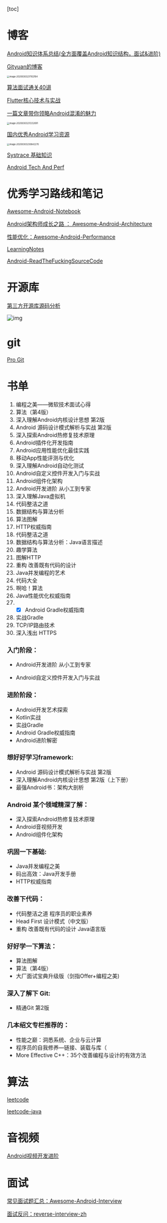 [toc]

# 博客

[Android知识体系总结(全方面覆盖Android知识结构，面试&进阶)](https://blog.csdn.net/ClAndEllen/article/details/79257663)

[Gityuan的博客](http://gityuan.com/archive/)

<img src=".A 资料库.assets/image-20200303231102164.png" alt="image-20200303231102164" style="zoom:40%;" />

[算法面试通关40讲](https://time.geekbang.org/course/intro/130)

[Flutter核心技术与实战](https://time.geekbang.org/column/intro/200)

[一篇文章带你领略Android混淆的魅力](https://juejin.im/post/5d1717996fb9a07eeb13bc95)

<img src=".A 资料库.assets/image-20200303231232691.png" alt="image-20200303231232691" style="zoom:40%;" />

[国内优秀Android学习资源](https://github.com/hehonghui/android-tech-frontier/tree/master/the-bad-guys)

<img src=".A 资料库.assets/image-20200303230842270.png" alt="image-20200303230842270" style="zoom:40%;" />

[Systrace 基础知识](https://www.androidperformance.com/2019/05/28/Android-Systrace-About/)

[Android Tech And Perf](https://www.androidperformance.com/)



# 优秀学习路线和笔记

[Awesome-Android-Notebook](https://github.com/JsonChao/Awesome-Android-Notebook)

[Android架构师成长之路 ： Awesome-Android-Architecture](https://github.com/JsonChao/Awesome-Android-Architecture)

[性能优化：Awesome-Android-Performance](https://github.com/JsonChao/Awesome-Android-Performance)

[LearningNotes](https://github.com/francistao/LearningNotes)

[Android-ReadTheFuckingSourceCode](https://github.com/jeanboydev/Android-ReadTheFuckingSourceCode)

# 开源库

[第三方开源库源码分析](https://github.com/JsonChao/Awesome-Third-Library-Source-Analysis)

![img](assets/Android_hot_third_source_analysis.png)

# git

[Pro Git]([https://git-scm.com/book/zh/v2/%E8%B5%B7%E6%AD%A5-%E5%85%B3%E4%BA%8E%E7%89%88%E6%9C%AC%E6%8E%A7%E5%88%B6](https://git-scm.com/book/zh/v2/起步-关于版本控制))





# 书单

1. 编程之美——微软技术面试心得
2. 算法（第4版）
3. 深入理解Android内核设计思想 第2版
4. Android 源码设计模式解析与实战 第2版
5. 深入探索Android热修复技术原理
6. Android插件化开发指南
7. Android应用性能优化最佳实践
8. 移动App性能评测与优化
9. 深入理解Android自动化测试
10. Android自定义控件开发入门与实战
11. Android组件化架构
12. Android开发进阶 从小工到专家
13. 深入理解Java虚拟机
14. 代码整洁之道
15. 数据结构与算法分析
16. 算法图解
17. HTTP权威指南
18. 代码整洁之道
19. 数据结构与算法分析：Java语言描述
20. 趣学算法
21. 图解HTTP
22. 重构 改善既有代码的设计
23. Java并发编程的艺术
24. 代码大全
25. 啊哈！算法
26. Java性能优化权威指南
27. - [x] Android Gradle权威指南
28. 实战Gradle
29. TCP/IP路由技术
30. 深入浅出 HTTPS



### **入门阶段：**

- Android开发进阶 从小工到专家

- Android自定义控件开发入门与实战

  

### **进阶阶段：**

- Android开发艺术探索
- Kotlin实战
- 实战Gradle
- Android Gradle权威指南
- Android进阶解密



### **想好好学习framework:**

- Android 源码设计模式解析与实战 第2版
- 深入理解Android内核设计思想 第2版（上下册）
- 最强Android书：架构大剖析



### **Android 某个领域精深了解：**

- 深入探索Android热修复技术原理
- Android音视频开发
- Android组件化架构



### **巩固一下基础:**

- Java并发编程之美
- 码出高效：Java开发手册
- HTTP权威指南



### **改善下代码：**

- 代码整洁之道 程序员的职业素养
- Head First 设计模式（中文版）
- 重构 改善既有代码的设计 Java语言版



### **好好学一下算法：**

- 算法图解
- 算法（第4版）
- 大厂面试宝典升级版（剑指Offer+编程之美)



### **深入了解下 Git:**

- 精通Git 第2版

### **几本绍文专栏推荐的：**

- 性能之巅：洞悉系统、企业与云计算
- 程序员的自我修养—链接、装载与库（
- More Effective C++：35个改善编程与设计的有效方法



# 算法

[leetcode](https://github.com/azl397985856/leetcode)

[leetcode-java](https://github.com/andavid/leetcode-java)



# 音视频

[Android视频开发进阶](https://juejin.im/post/5aaf2fd56fb9a028dc40d0cd)

# 面试 

[常见面试题汇总：Awesome-Android-Interview](https://github.com/JsonChao/Awesome-Android-Interview)

[面试反问：reverse-interview-zh](https://github.com/yifeikong/reverse-interview-zh)

